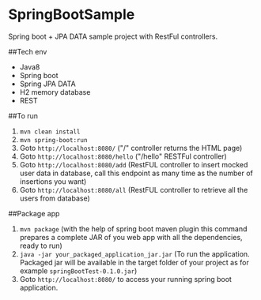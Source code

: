 # SpringBootSample
Spring boot + JPA DATA sample project with RestFul controllers.

##Tech env
  - Java8
  - Spring boot
  - Spring JPA DATA
  - H2 memory database
  - REST

##To run
  1. ```mvn clean install```
  2. ```mvn spring-boot:run```
  3. Goto ```http://localhost:8080/```   ("/" controller returns the HTML page)
  4. Goto ```http://localhost:8080/hello```  ("/hello" RESTFul controller)
  5. Goto ```http://localhost:8080/add```  (RestFUL controller to insert mocked user data in database, call this endpoint as many time as the number of insertions you want)
  6. Goto ```http://localhost:8080/all```  (RestFUL controller to retrieve all the users from database)
  
##Package app
  1. ```mvn package``` (with the help of spring boot maven plugin this command prepares a complete JAR of you web app with all the dependencies, ready to run)
  2. ```java -jar your_packaged_application_jar.jar``` (To run the application. Packaged jar will be available in the target folder of your project as for example ```springBootTest-0.1.0.jar```)
  3. Goto ```http://localhost:8080/``` to access your running spring boot application.
